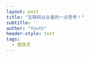 ```yaml
---
layout: post
title: "互联网从业者的一点思考！"
subtitle: ''
author: "Youth"
header-style: text
tags:
  - 程序员
---
```



